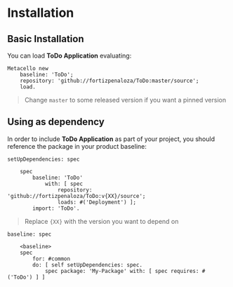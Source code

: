# Installation

## Basic Installation

You can load **ToDo Application** evaluating:
```smalltalk
Metacello new
	baseline: 'ToDo';
	repository: 'github://fortizpenaloza/ToDo:master/source';
	load.
```
>  Change `master` to some released version if you want a pinned version

## Using as dependency

In order to include **ToDo Application** as part of your project, you should reference the package in your product baseline:

```smalltalk
setUpDependencies: spec

	spec
		baseline: 'ToDo'
			with: [ spec
				repository: 'github://fortizpenaloza/ToDo:v{XX}/source';
				loads: #('Deployment') ];
		import: 'ToDo'.
```
> Replace `{XX}` with the version you want to depend on

```smalltalk
baseline: spec

	<baseline>
	spec
		for: #common
		do: [ self setUpDependencies: spec.
			spec package: 'My-Package' with: [ spec requires: #('ToDo') ] ]
```
